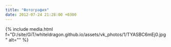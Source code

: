 ```yaml
---
title: "Фотография"
date: 2012-07-24 21:28:00 +0300
---
```



{% include media.html f="D:/site/GiT/whiteldragon.github.io/assets/vk_photos/1/TYASBC6mEj0.jpg" alt="" %}
